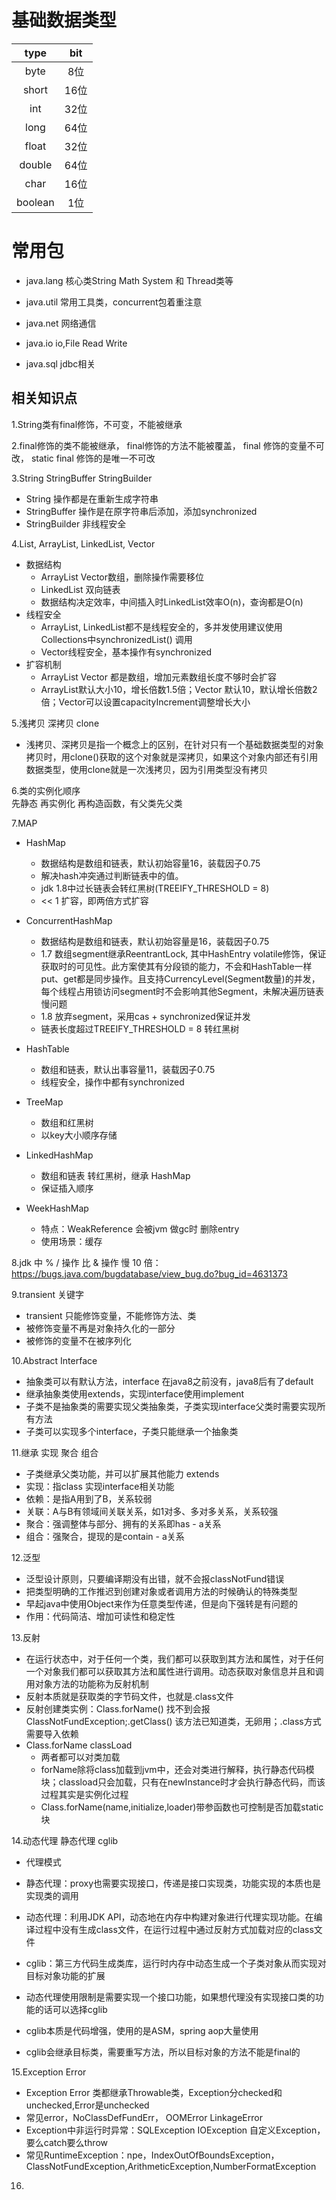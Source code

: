 
# 基础数据类型

| type| bit|
|:----: | :-----:| 
|byte  | 8位|
|short | 16位|
|int   |32位 |
|long  | 64位|
|float |  32位|
|double|  64位|
|char  |  16位|
|boolean|  1位|

# 常用包

* java.lang  核心类String  Math System 和 Thread类等

* java.util  常用工具类，concurrent包着重注意

* java.net 网络通信

* java.io  io,File Read Write

* java.sql jdbc相关

## 相关知识点

1.String类有final修饰，不可变，不能被继承
   
2.final修饰的类不能被继承， final修饰的方法不能被覆盖， final 修饰的变量不可改， static final 修饰的是唯一不可改
   
3.String StringBuffer StringBuilder
  * String 操作都是在重新生成字符串
  * StringBuffer 操作是在原字符串后添加，添加synchronized
  * StringBuilder 非线程安全
  
4.List, ArrayList, LinkedList, Vector
   
  * 数据结构
    * ArrayList Vector数组，删除操作需要移位
    * LinkedList 双向链表
    * 数据结构决定效率，中间插入时LinkedList效率O(n)，查询都是O(n)
  * 线程安全
    * ArrayList, LinkedList都不是线程安全的，多并发使用建议使用Collections中synchronizedList() 调用
    * Vector线程安全，基本操作有synchronized
  * 扩容机制
    * ArrayList Vector 都是数组，增加元素数组长度不够时会扩容
    * ArrayList默认大小10，增长倍数1.5倍；Vector 默认10，默认增长倍数2倍；Vector可以设置capacityIncrement调整增长大小
              
5.浅拷贝 深拷贝 clone
   * 浅拷贝、深拷贝是指一个概念上的区别，在针对只有一个基础数据类型的对象拷贝时，用clone()获取的这个对象就是深拷贝，如果这个对象内部还有引用数据类型，使用clone就是一次浅拷贝，因为引用类型没有拷贝
   
6.类的实例化顺序    
   先静态 再实例化 再构造函数，有父类先父类
   
7.MAP
  * HashMap
    * 数据结构是数组和链表，默认初始容量16，装载因子0.75
    * 解决hash冲突通过判断链表中的值。
    * jdk 1.8中过长链表会转红黑树(TREEIFY_THRESHOLD = 8)
    * << 1 扩容，即两倍方式扩容
    
  * ConcurrentHashMap
    * 数据结构是数组和链表，默认初始容量是16，装载因子0.75
    * 1.7 数组segment继承ReentrantLock, 其中HashEntry volatile修饰，保证获取时的可见性。此方案使其有分段锁的能力，不会和HashTable一样put、get都是同步操作。且支持CurrencyLevel(Segment数量)的并发，每个线程占用锁访问segment时不会影响其他Segment，未解决遍历链表慢问题
    * 1.8 放弃segment，采用cas + synchronized保证并发
    * 链表长度超过TREEIFY_THRESHOLD = 8 转红黑树
     
  * HashTable
    * 数组和链表，默认出事容量11，装载因子0.75
    * 线程安全，操作中都有synchronized
  * TreeMap
    * 数组和红黑树
    * 以key大小顺序存储
  * LinkedHashMap
    * 数组和链表 转红黑树，继承 HashMap
    * 保证插入顺序
  * WeekHashMap
    * 特点：WeakReference 会被jvm 做gc时 删除entry
    * 使用场景：缓存
  
8.jdk 中 % / 操作 比 & 操作 慢 10 倍： https://bugs.java.com/bugdatabase/view_bug.do?bug_id=4631373

9.transient 关键字
   * transient 只能修饰变量，不能修饰方法、类
   * 被修饰变量不再是对象持久化的一部分
   * 被修饰的变量不在被序列化
   
10.Abstract Interface
   * 抽象类可以有默认方法，interface 在java8之前没有，java8后有了default
   * 继承抽象类使用extends，实现interface使用implement
   * 子类不是抽象类的需要实现父类抽象类，子类实现interface父类时需要实现所有方法
   * 子类可以实现多个interface，子类只能继承一个抽象类
   
11.继承 实现 聚合 组合 
   * 子类继承父类功能，并可以扩展其他能力  extends
   * 实现：指class 实现interface相关功能
   * 依赖：是指A用到了B，关系较弱
   * 关联：A与B有领域间关联关系，如1对多、多对多关系，关系较强
   * 聚合：强调整体与部分、拥有的关系即has - a关系
   * 组合：强聚合，提现的是contain - a关系 

12.泛型
   * 泛型设计原则，只要编译期没有出错，就不会报classNotFund错误
   * 把类型明确的工作推迟到创建对象或者调用方法的时候确认的特殊类型
   * 早起java中使用Object来作为任意类型传递，但是向下强转是有问题的
   * 作用：代码简洁、增加可读性和稳定性

13.反射
   * 在运行状态中，对于任何一个类，我们都可以获取到其方法和属性，对于任何一个对象我们都可以获取其方法和属性进行调用。动态获取对象信息并且和调用对象方法的功能称为反射机制
   * 反射本质就是获取类的字节码文件，也就是.class文件
   * 反射创建类实例：Class.forName() 找不到会报ClassNotFundException;.getClass() 该方法已知道类，无卵用；.class方式需要导入依赖
   * Class.forName classLoad
      * 两者都可以对类加载
      * forName除将class加载到jvm中，还会对类进行解释，执行静态代码模块；classload只会加载，只有在newInstance时才会执行静态代码，而该过程其实是实例化过程
      * Class.forName(name,initialize,loader)带参函数也可控制是否加载static块
   
14.动态代理  静态代理  cglib
   * 代理模式
   * 静态代理：proxy也需要实现接口，传递是接口实现类，功能实现的本质也是实现类的调用
   * 动态代理：利用JDK API，动态地在内存中构建对象进行代理实现功能。在编译过程中没有生成class文件，在运行过程中通过反射方式加载对应的class文件
   * cglib：第三方代码生成类库，运行时内存中动态生成一个子类对象从而实现对目标对象功能的扩展
   
   * 动态代理使用限制是需要实现一个接口功能，如果想代理没有实现接口类的功能的话可以选择cglib
   * cglib本质是代码增强，使用的是ASM，spring aop大量使用
   * cglib会继承目标类，需要重写方法，所以目标对象的方法不能是final的
   

15.Exception Error 
   * Exception Error 类都继承Throwable类，Exception分checked和unchecked,Error是unchecked
   * 常见error，NoClassDefFundErr， OOMError LinkageError
   * Exception中非运行时异常：SQLException IOException 自定义Exception，要么catch要么throw
   * 常见RuntimeException：npe，IndexOutOfBoundsException，ClassNotFundException,ArithmeticException,NumberFormatException
   
16.
   
 
             
